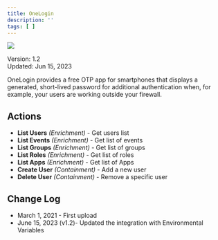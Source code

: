 ```yaml
---
title: OneLogin
description: ''
tags: [ ]
---
```


![](/img/platform-services/automation-service/app-central/logos/onelogin.png)

Version: 1.2  
Updated: Jun 15, 2023

OneLogin provides a free OTP app for smartphones that displays a generated, short-lived password for additional
authentication when, for example, your users are working outside your firewall.

## Actions

* **List Users** *(Enrichment)* - Get users list
* **List Events** *(Enrichment)* - Get list of events
* **List Groups** *(Enrichment)* - Get list of groups
* **List Roles** *(Enrichment)* - Get list of roles
* **List Apps** *(Enrichment)* - Get list of Apps
* **Create User** *(Containment)* - Add a new user
* **Delete User** *(Containment)* - Remove a specific user

## Change Log

* March 1, 2021 - First upload
* June 15, 2023 (v1.2)- Updated the integration with Environmental Variables
